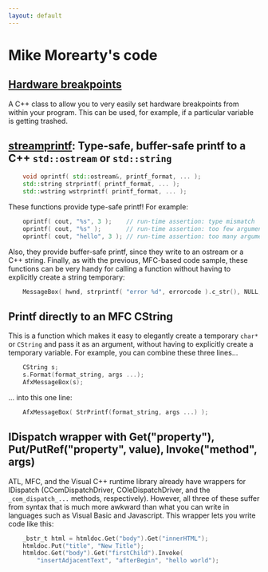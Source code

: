 ```yaml
---
layout: default
---
```


# Mike Morearty's code

## [Hardware breakpoints](https://github.com/mmorearty/hardware-breakpoints)

A C++ class to allow you to very easily set hardware breakpoints from within
your program.  This can be used, for example, if a particular variable is
getting trashed.

## **[streamprintf](https://github.com/mmorearty/streamprintf):** Type-safe, buffer-safe printf to a C++ `std::ostream` or `std::string`

```c++
    void oprintf( std::ostream&, printf_format, ... );
    std::string strprintf( printf_format, ... );
    std::wstring wstrprintf( printf_format, ... );
```

These functions provide type-safe printf!  For example:

```c++
    oprintf( cout, "%s", 3 );    // run-time assertion: type mismatch
    oprintf( cout, "%s" );       // run-time assertion: too few arguments
    oprintf( cout, "hello", 3 ); // run-time assertion: too many arguments
```

Also, they provide buffer-safe printf, since they write to an ostream or a C++
string.  Finally, as with the previous, MFC-based code sample, these functions
can be very handy for calling a function without having to explicitly create a
string temporary:

```c++
    MessageBox( hwnd, strprintf( "error %d", errorcode ).c_str(), NULL, MB_OK );
```

## Printf directly to an MFC CString

This is a function which makes it easy to elegantly create a temporary `char*` or
`CString` and pass it as an argument, without having to explicitly create a
temporary variable. For example, you can combine these three lines...

```c++
    CString s;
    s.Format(format_string, args ...);
    AfxMessageBox(s);
```

... into this one line:

```c++
    AfxMessageBox( StrPrintf(format_string, args ...) );
```

## IDispatch wrapper with Get("property"), Put/PutRef("property", value), Invoke("method", args)

ATL, MFC, and the Visual C++ runtime library already have wrappers for
IDispatch (CComDispatchDriver, COleDispatchDriver, and the `_com_dispatch_...`
methods, respectively). However, all three of these suffer from syntax that is
much more awkward than what you can write in languages such as Visual Basic and
Javascript.  This wrapper lets you write code like this:

```c++
    _bstr_t html = htmldoc.Get("body").Get("innerHTML");
    htmldoc.Put("title", "New Title");
    htmldoc.Get("body").Get("firstChild").Invoke(
        "insertAdjacentText", "afterBegin", "hello world");
```
